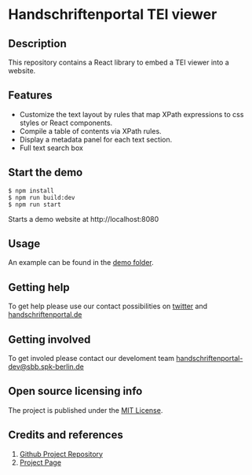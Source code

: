 # Handschriftenportal TEI viewer

## Description

This repository contains a React library to embed a TEI viewer into a website.

## Features

* Customize the text layout by rules that map XPath expressions to css styles or React components.
* Compile a table of contents via XPath rules.
* Display a metadata panel for each text section.
* Full text search box

## Start the demo

```
$ npm install
$ npm run build:dev
$ npm run start
```

Starts a demo website at http://localhost:8080

## Usage

An example can be found in the [demo folder](demo/).

## Getting help

To get help please use our contact possibilities on [twitter](https://twitter.com/hsprtl)
and [handschriftenportal.de](https://handschriftenportal.de/)

## Getting involved

To get involed please contact our develoment
team [handschriftenportal-dev@sbb.spk-berlin.de](handschriftenportal-dev@sbb.spk-berlin.de)

## Open source licensing info

The project is published under the [MIT License](https://opensource.org/licenses/MIT).

## Credits and references

1. [Github Project Repository](https://github.com/handschriftenportal-dev)
2. [Project Page](https://handschriftenportal.de/)